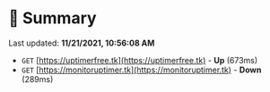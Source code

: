 # 📖 Summary
Last updated: **11/21/2021, 10:56:08 AM**

- `GET` [https://uptimerfree.tk](https://uptimerfree.tk) - **Up** (673ms)
- `GET` [https://monitoruptimer.tk](https://monitoruptimer.tk) - **Down** (289ms)
